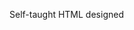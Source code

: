 Self-taught HTML designed
              
 
 
 
      
 
 
                                                                       